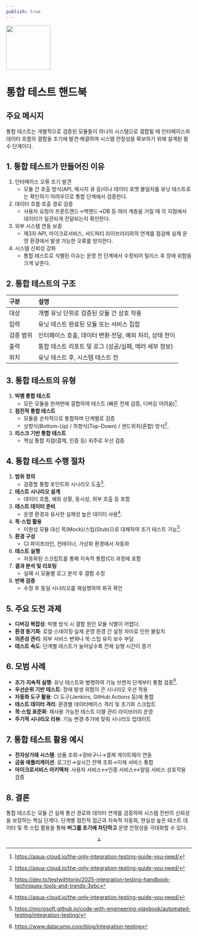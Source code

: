 ```yaml
---
publish: true
---
```


<img src="https://r2cdn.perplexity.ai/pplx-full-logo-primary-dark%402x.png" class="logo" width="120"/>

# 통합 테스트 핸드북

## 주요 메시지

통합 테스트는 개별적으로 검증된 모듈들이 하나의 시스템으로 결합될 때 인터페이스와 데이터 흐름의 결함을 조기에 발견·해결하여 시스템 안정성을 확보하기 위해 설계된 필수 단계이다.

## 1. 통합 테스트가 만들어진 이유

1. 인터페이스 오류 조기 발견
    - 모듈 간 호출 방식(API, 메시지 큐 등)이나 데이터 포맷 불일치를 유닛 테스트로는 확인하기 어려우므로 통합 단계에서 검증한다.
2. 데이터 흐름·호출 경로 검증
    - 사용자 요청이 프론트엔드→백엔드→DB 등 여러 계층을 거칠 때 각 지점에서 데이터가 일관되게 전달되는지 확인한다.
3. 외부 시스템 연동 보증
    - 제3자 API, 마이크로서비스, 서드파티 라이브러리와의 연계를 점검해 실제 운영 환경에서 발생 가능한 오류를 방지한다.
4. 시스템 신뢰성 강화
    - 통합 테스트로 식별된 이슈는 운영 전 단계에서 수정되어 릴리스 후 장애 위험을 크게 낮춘다.

## 2. 통합 테스트의 구조

| 구분 | 설명 |
| :-- | :-- |
| 대상 | 개별 유닛 단위로 검증된 모듈 간 상호 작용 |
| 입력 | 유닛 테스트 완료된 모듈 또는 서비스 집합 |
| 검증 범위 | 인터페이스 호출, 데이터 변환·전달, 예외 처리, 상태 전이 |
| 출력 | 통합 테스트 리포트 및 로그 (성공/실패, 에러 세부 정보) |
| 위치 | 유닛 테스트 후, 시스템 테스트 전 |

## 3. 통합 테스트의 유형

1. **빅뱅 통합 테스트**
    - 모든 모듈을 한꺼번에 결합하여 테스트 (빠른 전체 검증, 디버깅 어려움)[^1].
2. **점진적 통합 테스트**
    - 모듈을 순차적으로 통합하며 단계별로 검증
    - 상향식(Bottom-Up) / 하향식(Top-Down) / 샌드위치(혼합) 방식[^1].
3. **리스크 기반 통합 테스트**
    - 핵심 통합 지점(결제, 인증 등) 위주로 우선 검증

## 4. 통합 테스트 수행 절차

1. **범위 정의**
    - 검증할 통합 포인트와 시나리오 도출[^2].
2. **테스트 시나리오 설계**
    - 데이터 흐름, 예외 상황, 동시성, 외부 호출 등 포함
3. **테스트 데이터 준비**
    - 운영 환경과 유사한 실제성 높은 데이터 사용[^1].
4. **목·스텁 활용**
    - 미완성 모듈 대신 목(Mock)/스텁(Stub)으로 대체하여 조기 테스트 가능[^3].
5. **환경 구성**
    - CI 파이프라인, 컨테이너, 가상화 환경에서 자동화
6. **테스트 실행**
    - 자동화된 스크립트를 통해 지속적 통합(CI) 과정에 포함
7. **결과 분석 및 리포팅**
    - 실패 시 모듈별 로그 분석 후 결함 수정
8. **반복 검증**
    - 수정 후 동일 시나리오를 재실행하여 회귀 확인

## 5. 주요 도전 과제

- **디버깅 복잡성**: 빅뱅 방식 시 결함 원인 모듈 식별이 어렵다.
- **환경 동기화**: 로컬·스테이징·실제 운영 환경 간 설정 차이로 인한 불일치
- **의존성 관리**: 외부 서비스 변화나 목·스텁 유지 보수 부담
- **테스트 속도**: 단계별 테스트가 늘어날수록 전체 실행 시간이 증가


## 6. 모범 사례

- **조기·지속적 실행**: 유닛 테스트와 병행하여 기능 브랜치 단계부터 통합 검증[^4].
- **우선순위 기반 테스트**: 장애 발생 위험이 큰 시나리오 우선 적용
- **자동화 도구 활용**: CI 도구(Jenkins, GitHub Actions 등)에 통합
- **테스트 데이터 격리**: 환경별 데이터베이스 격리 및 초기화 스크립트
- **목·스텁 표준화**: 재사용 가능한 테스트 더블 관리 라이브러리 운영
- **주기적 시나리오 리뷰**: 기능 변경·추가에 맞춰 시나리오 업데이트


## 7. 통합 테스트 활용 예시

- **전자상거래 시스템**: 상품 조회→장바구니→결제 게이트웨이 연동
- **금융 애플리케이션**: 로그인→실시간 잔액 조회→이체 서비스 통합
- **마이크로서비스 아키텍처**: 사용자 서비스↔인증 서비스↔알림 서비스 상호작용 검증


## 8. 결론

통합 테스트는 모듈 간 실제 통신 경로와 데이터 연계를 검증하여 시스템 전반의 신뢰성을 보장하는 핵심 단계다. 단계별 점진적 접근과 지속적 자동화, 현실성 높은 테스트 데이터 및 목·스텁 활용을 통해 **버그를 조기에 차단하고** 운영 안정성을 극대화할 수 있다.

<div style="text-align: center">⁂</div>

[^1]: https://aqua-cloud.io/the-only-integration-testing-guide-you-need/

[^2]: https://dev.to/testwithtorin/2025-integration-testing-handbook-techniques-tools-and-trends-3ebc

[^3]: https://microsoft.github.io/code-with-engineering-playbook/automated-testing/integration-testing/

[^4]: https://www.datacamp.com/blog/integration-testing

[^5]: https://www.browserstack.com/guide/integration-testing

[^6]: https://www.accelq.com/blog/integration-testing/

[^7]: https://www.testrail.com/blog/integration-testing/

[^8]: https://www.testdevlab.com/blog/integration-testing-101

[^9]: https://testlio.com/blog/what-is-integration-testing/

[^10]: https://www.geeksforgeeks.org/software-testing/software-engineering-integration-testing/

[^11]: https://www.frugaltesting.com/blog/integration-testing-comprehensive-guide-and-best-practices

[^12]: https://datadope.io/en/the-importance-of-integration-testing-in-software-development/

[^13]: https://docs.opendaylight.org/projects/integration-test/en/latest/index.html

[^14]: https://en.wikipedia.org/wiki/Integration_testing

[^15]: https://www.techtarget.com/searchsoftwarequality/definition/integration-testing

[^16]: https://www.ibm.com/think/topics/integration-testing

[^17]: https://www.opkey.com/blog/integration-testing-a-comprehensive-guide-with-best-practices

[^18]: https://brightsec.com/blog/unit-testing-vs-integration-testing-4-key-differences-and-how-to-choose/

